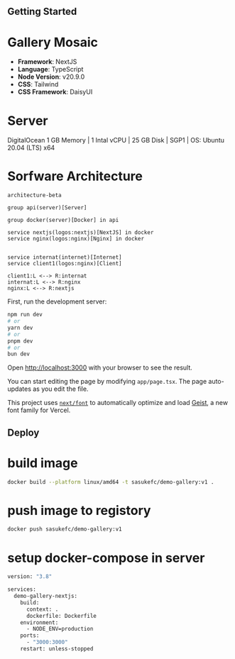 ## Getting Started

# Gallery Mosaic
- **Framework**: NextJS  
- **Language**: TypeScript  
- **Node Version**: v20.9.0
- **CSS**: Tailwind
- **CSS Framework**: DaisyUI

# Server
DigitalOcean
1 GB Memory |
1 Intal vCPU |
25 GB Disk |
SGP1 |
OS: Ubuntu 20.04 (LTS) x64

# Sorfware Architecture

```mermaid
architecture-beta

group api(server)[Server]

group docker(server)[Docker] in api

service nextjs(logos:nextjs)[NextJS] in docker
service nginx(logos:nginx)[Nginx] in docker


service internat(internet)[Internet]
service client1(logos:nginx)[Client]

client1:L <--> R:internat
internat:L <--> R:nginx
nginx:L <--> R:nextjs

```

First, run the development server:

```bash
npm run dev
# or
yarn dev
# or
pnpm dev
# or
bun dev
```

Open [http://localhost:3000](http://localhost:3000) with your browser to see the result.

You can start editing the page by modifying `app/page.tsx`. The page auto-updates as you edit the file.

This project uses [`next/font`](https://nextjs.org/docs/app/building-your-application/optimizing/fonts) to automatically optimize and load [Geist](https://vercel.com/font), a new font family for Vercel.


## Deploy

# build image

```sh
docker build --platform linux/amd64 -t sasukefc/demo-gallery:v1 .
```

# push image to registory

```sh
docker push sasukefc/demo-gallery:v1
```

# setup docker-compose in server
```sh
version: "3.8"

services:
  demo-gallery-nextjs:
    build:
      context: .
      dockerfile: Dockerfile
    environment:
      - NODE_ENV=production
    ports:
      - "3000:3000"
    restart: unless-stopped
```
